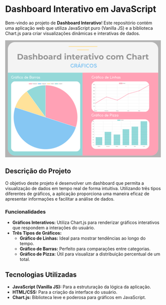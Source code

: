 # Dashboard Interativo em JavaScript

Bem-vindo ao projeto de **Dashboard Interativo**! Este repositório contém uma aplicação web que utiliza JavaScript puro (Vanilla JS) e a biblioteca Chart.js para criar visualizações dinâmicas e interativas de dados.

![Preview](arquivos/preview.png) 

## Descrição do Projeto

O objetivo deste projeto é desenvolver um dashboard que permita a visualização de dados em tempo real de forma intuitiva. Utilizando três tipos diferentes de gráficos, a aplicação proporciona uma maneira eficaz de apresentar informações e facilitar a análise de dados.

### Funcionalidades

- **Gráficos Interativos:** Utiliza Chart.js para renderizar gráficos interativos que respondem a interações do usuário.
- **Três Tipos de Gráficos:**
  - **Gráfico de Linhas:** Ideal para mostrar tendências ao longo do tempo.
  - **Gráfico de Barras:** Perfeito para comparações entre categorias.
  - **Gráfico de Pizza:** Útil para visualizar a distribuição percentual de um total.

## Tecnologias Utilizadas

- **JavaScript (Vanilla JS):** Para a estruturação da lógica da aplicação.
- **HTML/CSS:** Para a criação da interface do usuário.
- **Chart.js:** Biblioteca leve e poderosa para gráficos em JavaScript.
